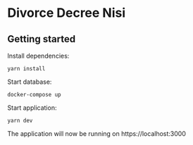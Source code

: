 # Divorce Decree Nisi

## Getting started


Install dependencies:

`yarn install`

Start database:

`docker-compose up`

Start application:

`yarn dev`

The application will now be running on https://localhost:3000
